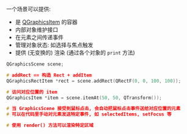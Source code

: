 一个场景可以提供:

* 是 [QGraphicsItem](QGraphicsItem.md) 的容器
* 内部对象维护接口
* 在元素之间传递事件
* 管理对象状态: 如选择与焦点触发
* 提供 (无变换的) 渲染 (通过各个对象的 `print` 方法)

````cpp
QGraphicsScene scene;

# addRect == 构造 Rect + addItem
QGraphicsRectItem *rect = scene.addRect(QRectF(0, 0, 100, 100));

# 访问对应位置的 item
QGraphicsItem *item = scene.itemAt(50, 50, QTransform());

# 当 GraphicsScene 接受到鼠标点击, 会自动把鼠标点击事件送给对应位置的元素
# 可以在代码里手动对元素发送特定事件, 如 selectedItems, setFocus 等

# 使用 render() 方法可以渲染特定区域
````
